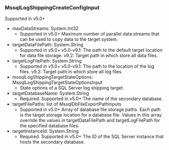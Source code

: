 ### MssqlLogShippingCreateConfigInput
Supported in v5.0+

- maxDataStreams: System.Int32
  - Supported in v5.0+
      Maximum number of parallel data streams that can be used to copy data to the target system.
- targetDataFilePath: System.String
  - Supported in v5.0+
      v5.0-v9.1: The path to the default target location for data file storage.
      v9.2: Target path in which store all data files.
- targetLogFilePath: System.String
  - Supported in v5.0+
      v5.0-v9.1: The path to the location of the log files.
      v9.2: Target path in which store all log files.
- mssqlLogShippingTargetStateOptions: MssqlLogShippingTargetStateOptionsInput
  - State options of a SQL Server log shipping target.
- targetDatabaseName: System.String
  - Required. Supported in v5.0+
      The name of the secondary database.
- targetFilePaths: list of MssqlDbFileExportPathInputs
  - Supported in v5.0+
      Array of database file storage paths. Each path is the target storage location for a database file. Values in this array override the values in targetDataFilePath and targetLogFilePath for the specified database files.
- targetInstanceId: System.String
  - Required. Supported in v5.0+
      The ID of the SQL Server instance that hosts the secondary database.
